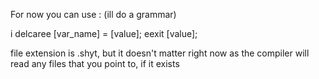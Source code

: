 For now you can use :
(ill do a grammar)

i delcaree [var_name] = [value];
eexit [value];

file extension is .shyt, but it doesn't matter right now as the compiler will read any files that you point to, if it exists